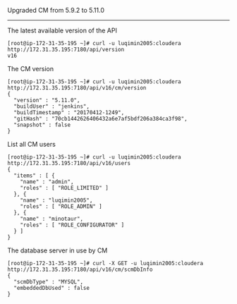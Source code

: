 Upgraded CM from 5.9.2 to 5.11.0
***

The latest available version of the API
```
[root@ip-172-31-35-195 ~]# curl -u luqimin2005:cloudera http://172.31.35.195:7180/api/version
v16
```

The CM version
```
[root@ip-172-31-35-195 ~]# curl -u luqimin2005:cloudera http://172.31.35.195:7180/api/v16/cm/version
{
  "version" : "5.11.0",
  "buildUser" : "jenkins",
  "buildTimestamp" : "20170412-1249",
  "gitHash" : "70cb1442626406432a6e7af5bdf206a384ca3f98",
  "snapshot" : false
}
```

List all CM users
```
[root@ip-172-31-35-195 ~]# curl -u luqimin2005:cloudera http://172.31.35.195:7180/api/v16/users
{
  "items" : [ {
    "name" : "admin",
    "roles" : [ "ROLE_LIMITED" ]
  }, {
    "name" : "luqimin2005",
    "roles" : [ "ROLE_ADMIN" ]
  }, {
    "name" : "minotaur",
    "roles" : [ "ROLE_CONFIGURATOR" ]
  } ]
}
```

The database server in use by CM
```
[root@ip-172-31-35-195 ~]# curl -X GET -u luqimin2005:cloudera http://172.31.35.195:7180/api/v16/cm/scmDbInfo
{
  "scmDbType" : "MYSQL",
  "embeddedDbUsed" : false
}
```

